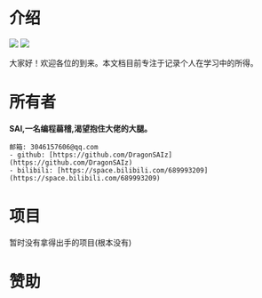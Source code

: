 # 介绍

[![](https://badgen.net/github/stars/DragonSAIz/Node)](https://github.com/DragonSAIz/Node)
[![](https://badgen.net/github/forks/DragonSAIz/Node)](https://github.com/DragonSAIz/Node)

大家好！欢迎各位的到来。本文档目前专注于记录个人在学习中的所得。

# 所有者

**SAI,一名编程蒻稽,渴望抱住大佬的大腿。**

    邮箱: 3046157606@qq.com
    - github: [https://github.com/DragonSAIz](https://github.com/DragonSAIz)
    - bilibili: [https://space.bilibili.com/689993209](https://space.bilibili.com/689993209)

# 项目

暂时没有拿得出手的项目(根本没有)

# 赞助
